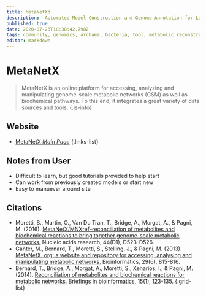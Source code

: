```yaml
---
title: MetaNetXd
description:  Automated Model Construction and Genome Annotation for Large-Scale Metabolic Networks
published: true
date: 2020-07-23T18:38:42.798Z
tags: community, genomics, archaea, bacteria, tool, metabolic reconstruction, genome annotation, metabolic pathways, eukaryota, networks, modeling
editor: markdown
---
```


# MetaNetX

> MetaNetX is an online platform for accessing, analyzing and manipulating genome-scale metabolic networks (GSM) as well as biochemical pathways. To this end, it integrates a great variety of data sources and tools. 
{.is-info}

 

## Website 

- [MetaNetX *Main Page*](https://www.metanetx.org/)
 {.links-list}
 
## Notes from User
- Difficult to learn, but good tutorials provided to help start
- Can work from previously created models or start new 
- Easy to manuever around site 


## Citations

- Moretti, S., Martin, O., Van Du Tran, T., Bridge, A., Morgat, A., & Pagni, M. (2016). [MetaNetX/MNXref–reconciliation of metabolites and biochemical reactions to bring together genome-scale metabolic networks.](https://academic.oup.com/nar/article/44/D1/D523/2502621) Nucleic acids research, 44(D1), D523-D526.
- Ganter, M., Bernard, T., Moretti, S., Stelling, J., & Pagni, M. (2013). [MetaNetX. org: a website and repository for accessing, analysing and manipulating metabolic networks.](https://academic.oup.com/bioinformatics/article/29/6/815/183749) Bioinformatics, 29(6), 815-816.
- Bernard, T., Bridge, A., Morgat, A., Moretti, S., Xenarios, I., & Pagni, M. (2014). [Reconciliation of metabolites and biochemical reactions for metabolic networks.](https://academic.oup.com/bib/article/15/1/123/186427) Briefings in bioinformatics, 15(1), 123-135.
{.grid-list}
